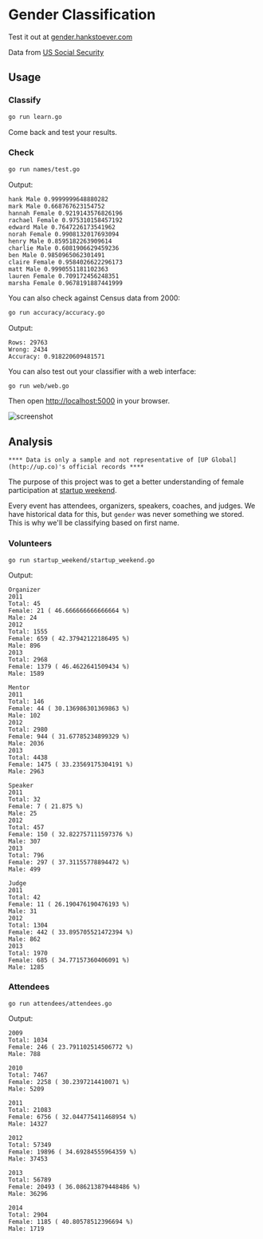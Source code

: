 # Gender Classification

Test it out at [gender.hankstoever.com](http://gender.hankstoever.com)

Data from [US Social Security](http://www.ssa.gov/oact/babynames/limits.html)

## Usage

### Classify

~~~bash
go run learn.go
~~~

Come back and test your results.

### Check

~~~bash
go run names/test.go
~~~

Output:

~~~
hank Male 0.9999999648880282
mark Male 0.668767623154752
hannah Female 0.9219143576826196
rachael Female 0.975310158457192
edward Male 0.7647226173541962
norah Female 0.9908132017693094
henry Male 0.8595182263909614
charlie Male 0.6081906629459236
ben Male 0.9850965062301491
claire Female 0.9584026622296173
matt Male 0.9990551181102363
lauren Female 0.709172456248351
marsha Female 0.9678191887441999
~~~

You can also check against Census data from 2000:

~~~bash
go run accuracy/accuracy.go
~~~

Output:

~~~
Rows: 29763
Wrong: 2434
Accuracy: 0.918220609481571
~~~

You can also test out your classifier with a web interface:

~~~bash
go run web/web.go
~~~

Then open [http://localhost:5000](http://localhost:5000) in your browser.

![screenshot](https://f.cloud.github.com/assets/1109058/2061415/0c78d27c-8c51-11e3-8ce3-7106912414ec.png)

## Analysis

`**** Data is only a sample and not representative of [UP Global](http://up.co)'s official records ****`

The purpose of this project was to get a better understanding of female participation at [startup weekend](http://startupweekend.org).

Every event has attendees, organizers, speakers, coaches, and judges. We have historical data for this, but `gender` was never something we stored. This is why we'll be classifying based on first name.

### Volunteers

`go run startup_weekend/startup_weekend.go`

Output:

~~~
Organizer
2011
Total: 45
Female: 21 ( 46.666666666666664 %)
Male: 24
2012
Total: 1555
Female: 659 ( 42.37942122186495 %)
Male: 896
2013
Total: 2968
Female: 1379 ( 46.4622641509434 %)
Male: 1589

Mentor
2011
Total: 146
Female: 44 ( 30.136986301369863 %)
Male: 102
2012
Total: 2980
Female: 944 ( 31.67785234899329 %)
Male: 2036
2013
Total: 4438
Female: 1475 ( 33.23569175304191 %)
Male: 2963

Speaker
2011
Total: 32
Female: 7 ( 21.875 %)
Male: 25
2012
Total: 457
Female: 150 ( 32.822757111597376 %)
Male: 307
2013
Total: 796
Female: 297 ( 37.31155778894472 %)
Male: 499

Judge
2011
Total: 42
Female: 11 ( 26.190476190476193 %)
Male: 31
2012
Total: 1304
Female: 442 ( 33.895705521472394 %)
Male: 862
2013
Total: 1970
Female: 685 ( 34.77157360406091 %)
Male: 1285
~~~

### Attendees

`go run attendees/attendees.go`

Output:

~~~
2009
Total: 1034
Female: 246 ( 23.791102514506772 %)
Male: 788

2010
Total: 7467
Female: 2258 ( 30.2397214410071 %)
Male: 5209

2011
Total: 21083
Female: 6756 ( 32.044775411468954 %)
Male: 14327

2012
Total: 57349
Female: 19896 ( 34.69284555964359 %)
Male: 37453

2013
Total: 56789
Female: 20493 ( 36.086213879448486 %)
Male: 36296

2014
Total: 2904
Female: 1185 ( 40.80578512396694 %)
Male: 1719
~~~

